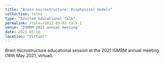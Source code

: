 ```yaml
---
title: "Brain microstructure: Biophysical models"
collection: talks
type: "Invited Educational Talk"
permalink: /talks/2012-03-01-talk-1
venue: "ISMRM 2021 annual meeting"
date: 2021-05-16
location: "Virtual"
---
```


Brain microstructure educational session at the 2021 ISMRM annual meeting (16th May 2021, virtual).
